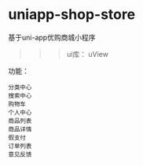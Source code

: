 # uniapp-shop-store
基于uni-app优购商城小程序


>>> ui库： uView

功能： 

	分类中心
	搜索中心
	购物车
	个人中心
	商品列表
	商品详情
	假支付
	订单列表
	意见反馈
